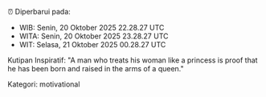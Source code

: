 ⏰ Diperbarui pada:
- WIB: Senin, 20 Oktober 2025 22.28.27 UTC
- WITA: Senin, 20 Oktober 2025 23.28.27 UTC
- WIT: Selasa, 21 Oktober 2025 00.28.27 UTC

Kutipan Inspiratif:
"A man who treats his woman like a princess is proof that he has been born and raised in the arms of a queen."


Kategori: motivational

